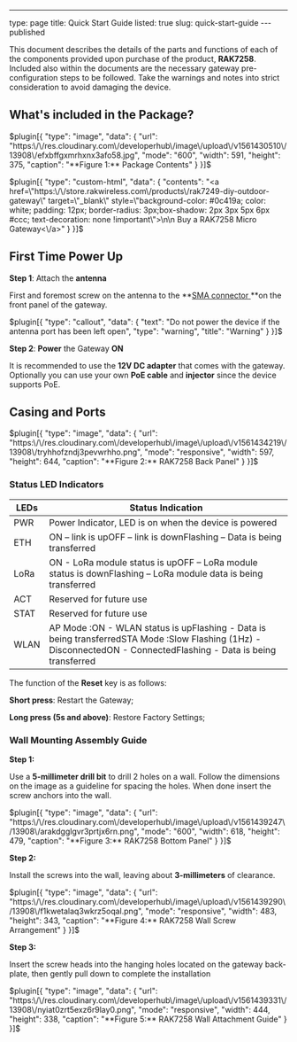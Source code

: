 ---
type: page
title: Quick Start Guide
listed: true
slug: quick-start-guide
---published

This document describes the details of the parts and functions of each of the components provided upon purchase of the product, **RAK7258**. Included also within the documents are the necessary gateway pre-configuration steps to be followed. Take the warnings and notes into strict consideration to avoid damaging the device. 

## What's included in the Package?

$plugin[{
    "type": "image",
    "data": {
        "url": "https:\/\/res.cloudinary.com\/developerhub\/image\/upload\/v1561430510\/13908\/efxbffgxmrhxnx3afo58.jpg",
        "mode": "600",
        "width": 591,
        "height": 375,
        "caption": "**Figure 1:** Package Contents"
    }
}]$

$plugin[{
    "type": "custom-html",
    "data": {
        "contents": "<a href=\"https:\/\/store.rakwireless.com\/products\/rak7249-diy-outdoor-gateway\" target=\"_blank\" style=\"background-color: #0c419a; color: white; padding: 12px; border-radius: 3px;box-shadow: 2px 3px 5px 6px #ccc; text-decoration: none !important\">\n\n    Buy a RAK7258 Micro Gateway<\/a>"
    }
}]$

## First Time Power Up

**Step 1**: Attach the **antenna**

First and foremost screw on the antenna to the **[SMA connector ](https://en.wikipedia.org/wiki/SMA_connector)**on the front panel of the gateway.

$plugin[{
    "type": "callout",
    "data": {
        "text": "Do not power the device if the antenna port has been left open",
        "type": "warning",
        "title": "Warning"
    }
}]$

**Step 2**: **Power** the Gateway **ON**

It is recommended to use the **12V DC adapter** that comes with the gateway. Optionally you can use your own **PoE cable** and **injector** since the device supports PoE.

## Casing and Ports

$plugin[{
    "type": "image",
    "data": {
        "url": "https:\/\/res.cloudinary.com\/developerhub\/image\/upload\/v1561434219\/13908\/tryhhofzndj3pevwrhho.png",
        "mode": "responsive",
        "width": 597,
        "height": 644,
        "caption": "**Figure 2:** RAK7258 Back Panel"
    }
}]$

### Status LED Indicators

| LEDs | Status Indication | 
| ---- | ---- | 
| PWR | Power Indicator, LED is on when the device is powered | 
| ETH | ON – link is upOFF – link is downFlashing – Data is being transferred | 
| LoRa | ON - LoRa module status is upOFF – LoRa module status is downFlashing – LoRa module data is being transferred | 
| ACT | Reserved for future use | 
| STAT | Reserved for future use | 
| WLAN | AP Mode :ON - WLAN status is upFlashing - Data is being transferredSTA Mode :Slow Flashing (1Hz) - DisconnectedON - ConnectedFlashing - Data is being transferred | 


The function of the **Reset** key is as follows:

**Short press**: Restart the Gateway;

**Long press (5s and above)**: Restore Factory Settings;

### Wall Mounting Assembly Guide

**Step 1:**

Use a **5-millimeter drill bit** to drill 2 holes on a wall. Follow the dimensions on the image as a guideline for spacing the holes. When done insert the screw anchors into the wall.

$plugin[{
    "type": "image",
    "data": {
        "url": "https:\/\/res.cloudinary.com\/developerhub\/image\/upload\/v1561439247\/13908\/arakdgglgvr3prtjx6rn.png",
        "mode": "600",
        "width": 618,
        "height": 479,
        "caption": "**Figure 3:**  RAK7258 Bottom Panel"
    }
}]$

**Step 2:**

Install the screws into the wall, leaving about **3-millimeters** of clearance.

$plugin[{
    "type": "image",
    "data": {
        "url": "https:\/\/res.cloudinary.com\/developerhub\/image\/upload\/v1561439290\/13908\/f1kwetalaq3wkrz5oqal.png",
        "mode": "responsive",
        "width": 483,
        "height": 343,
        "caption": "**Figure 4:** RAK7258 Wall Screw Arrangement"
    }
}]$

**Step 3:**

Insert the screw heads into the hanging holes located on the gateway back-plate, then gently pull down to complete the installation

$plugin[{
    "type": "image",
    "data": {
        "url": "https:\/\/res.cloudinary.com\/developerhub\/image\/upload\/v1561439331\/13908\/nyiat0zrt5exz6r9lay0.png",
        "mode": "responsive",
        "width": 444,
        "height": 338,
        "caption": "**Figure 5:** RAK7258 Wall Attachment Guide"
    }
}]$

